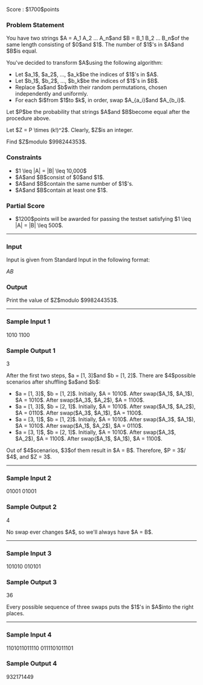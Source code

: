 
<div>

<span>

<span>

<p>
Score : $1700$points
</p>

<div>

<section>

### **Problem Statement**

<p>
You have two strings $A = A_1 A_2 ... A_n$and $B = B_1 B_2 ... B_n$of the same length consisting of $0$and $1$.
The number of $1$'s in $A$and $B$is equal.
</p>

<p>
You've decided to transform $A$using the following algorithm:
</p>

<ul>

<li>
Let $a_1$, $a_2$, ..., $a_k$be the indices of $1$'s in $A$.
</li>

<li>
Let $b_1$, $b_2$, ..., $b_k$be the indices of $1$'s in $B$.
</li>

<li>
Replace $a$and $b$with their random permutations, chosen independently and uniformly.
</li>

<li>
For each $i$from $1$to $k$, in order, swap $A_{a_i}$and $A_{b_i}$.
</li>

</ul>

<p>
Let $P$be the probability that strings $A$and $B$become equal after the procedure above.
</p>

<p>
Let $Z = P \times (k!)^2$. Clearly, $Z$is an integer.
</p>

<p>
Find $Z$modulo $998244353$.
</p>

</section>

</div>

<div>

<section>

### **Constraints**

<ul>

<li>
$1 \leq |A| = |B| \leq 10,000$
</li>

<li>
$A$and $B$consist of $0$and $1$.
</li>

<li>
$A$and $B$contain the same number of $1$'s.
</li>

<li>
$A$and $B$contain at least one $1$.
</li>

</ul>

</section>

</div>

<div>

<section>

### **Partial Score**

<ul>

<li>
$1200$points will be awarded for passing the testset satisfying $1 \leq |A| = |B| \leq 500$.
</li>

</ul>

</section>

</div>

---

<div>

<div>

<section>

### **Input**

<p>
Input is given from Standard Input in the following format:
</p>

<div>

$A$$B$
</div>

</section>

</div>

<div>

<section>

### **Output**

<p>
Print the value of $Z$modulo $998244353$.
</p>

</section>

</div>

</div>

---

<div>

<section>

### **Sample Input 1**

<div>

1010
1100

</div>

</section>

</div>

<div>

<section>

### **Sample Output 1**

<div>

3

</div>

<p>
After the first two steps, $a = [1, 3]$and $b = [1, 2]$. There are $4$possible scenarios after shuffling $a$and $b$:
</p>

<ul>

<li>
$a = [1, 3]$, $b = [1, 2]$. Initially, $A = 1010$. After swap($A_1$, $A_1$), $A = 1010$. After swap($A_3$, $A_2$), $A = 1100$.
</li>

<li>
$a = [1, 3]$, $b = [2, 1]$. Initially, $A = 1010$. After swap($A_1$, $A_2$), $A = 0110$. After swap($A_3$, $A_1$), $A = 1100$.
</li>

<li>
$a = [3, 1]$, $b = [1, 2]$. Initially, $A = 1010$. After swap($A_3$, $A_1$), $A = 1010$. After swap($A_1$, $A_2$), $A = 0110$.
</li>

<li>
$a = [3, 1]$, $b = [2, 1]$. Initially, $A = 1010$. After swap($A_3$, $A_2$), $A = 1100$. After swap($A_1$, $A_1$), $A = 1100$.
</li>

</ul>

<p>
Out of $4$scenarios, $3$of them result in $A = B$. Therefore, $P = 3$/ $4$, and $Z = 3$.
</p>

</section>

</div>

---

<div>

<section>

### **Sample Input 2**

<div>

01001
01001

</div>

</section>

</div>

<div>

<section>

### **Sample Output 2**

<div>

4

</div>

<p>
No swap ever changes $A$, so we'll always have $A = B$.
</p>

</section>

</div>

---

<div>

<section>

### **Sample Input 3**

<div>

101010
010101

</div>

</section>

</div>

<div>

<section>

### **Sample Output 3**

<div>

36

</div>

<p>
Every possible sequence of three swaps puts the $1$'s in $A$into the right places.
</p>

</section>

</div>

---

<div>

<section>

### **Sample Input 4**

<div>

1101011011110
0111101011101

</div>

</section>

</div>

<div>

<section>

### **Sample Output 4**

<div>

932171449

</div>

</section>

</div>

</span>

</span>

</div>
